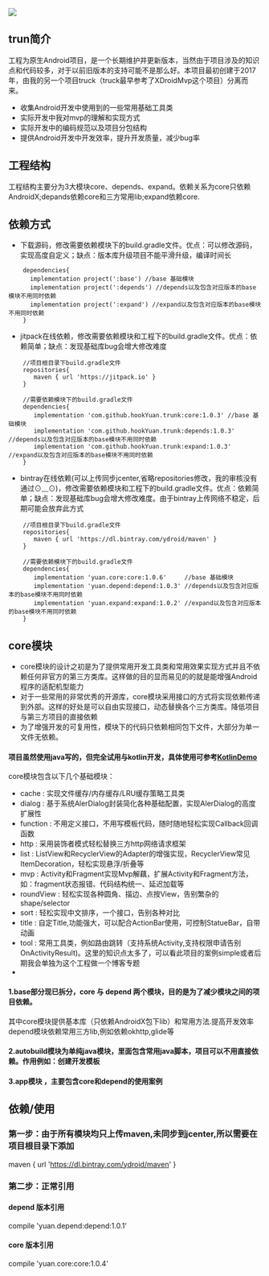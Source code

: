 [![](https://jitpack.io/v/hookYuan/trunk.svg)](https://jitpack.io/#hookYuan/trunk)

## trun简介

工程为原生Android项目，是一个长期维护并更新版本，当然由于项目涉及的知识点和代码较多，对于以前旧版本的支持可能不是那么好。本项目最初创建于2017年，由我的另一个项目truck（truck最早参考了XDroidMvp这个项目）分离而来。 

* 收集Android开发中使用到的一些常用基础工具类
* 实际开发中我对mvp的理解和实现方式
* 实际开发中的编码规范以及项目分包结构
* 提供Android开发中开发效率，提升开发质量，减少bug率

## 工程结构

工程结构主要分为3大模块core、depends、expand。依赖关系为core只依赖AndroidX;depands依赖core和三方常用lib;expand依赖core.

## 依赖方式 
  * 下载源码，修改需要依赖模块下的build.gradle文件。优点：可以修改源码，实现高度自定义；缺点：版本库升级项目不能平滑升级，编译时间长
```
    dependencies{
      implementation project(':base') //base 基础模块
      implementation project(':depends') //depends以及包含对应版本的base模块不用同时依赖
      implementation project(':expand') //expand以及包含对应版本的base模块不用同时依赖
    }
```
  * jitpack在线依赖，修改需要依赖模块和工程下的build.gradle文件。优点：依赖简单；缺点：发现基础库bug会增大修改难度
```
    //项目根目录下build.gradle文件
    repositories{
       maven { url 'https://jitpack.io' }
    }
```
  
```
    //需要依赖模块下的build.gradle文件
    dependencies{
       implementation 'com.github.hookYuan.trunk:core:1.0.3' //base 基础模块
       implementation 'com.github.hookYuan.trunk:depends:1.0.3' //depends以及包含对应版本的base模块不用同时依赖
       implementation 'com.github.hookYuan.trunk:expand:1.0.3' //expand以及包含对应版本的base模块不用同时依赖
    }
```
   * bintray在线依赖(可以上传同步jcenter,省略repositories修改，我的审核没有通过⊙﹏⊙)，修改需要依赖模块和工程下的build.gradle文件。优点：依赖简单；缺点：发现基础库bug会增大修改难度。由于bintray上传网络不稳定，后期可能会放弃此方式
```
    //项目根目录下build.gradle文件
    repositories{
       maven { url 'https://dl.bintray.com/ydroid/maven' }
    }
```
  
```
    //需要依赖模块下的build.gradle文件
    dependencies{
       implementation 'yuan.core:core:1.0.6'     //base 基础模块
       implementation 'yuan.depend:depend:1.0.3' //depends以及包含对应版本的base模块不用同时依赖
       implementation 'yuan.expand:expand:1.0.2' //expand以及包含对应版本的base模块不用同时依赖
    }
```
## core模块

  * core模块的设计之初是为了提供常用开发工具类和常用效果实现方式并且不依赖任何非官方的第三方类库。这样做的目的显而易见的的就是能增强Android程序的适配机型能力
  * 对于一些常用的非常优秀的开源库，core模块采用接口的方式将实现依赖传递到外部。这样的好处是可以自由实现接口，动态替换各个三方类库。降低项目与第三方项目的直接依赖
  * 为了增强开发的可复用性，模块下的代码只依赖相同包下文件，大部分为单一文件无依赖。
 
 #### 项目虽然使用java写的，但完全试用与kotlin开发，具体使用可参考[KotlinDemo](https://github.com/hookYuan/KotlinDemo)
 
 core模块包含以下几个基础模块：
 * cache : 实现文件缓存/内存缓存/LRU缓存策略工具类
 * dialog : 基于系统AlerDialog封装简化各种基础配置，实现AlerDialog的高度扩展性
 * function : 不用定义接口，不用写模板代码，随时随地轻松实现Callback回调函数
 * http : 采用装饰者模式轻松替换三方http网络请求框架
 * list : ListView和RecyclerView的Adapter的增强实现，RecyclerView常见ItemDecoration，轻松实现悬浮/折叠等
 * mvp : Activity和Fragment实现Mvp解藕，扩展Activity和Fragment方法，如：fragment状态报错、代码结构统一、延迟加载等
 * roundView : 轻松实现各种圆角、描边、点按View，告别繁杂的shape/selector
 * sort : 轻松实现中文排序，一个接口，告别各种对比
 * title : 自定Title,功能强大，可以配合ActionBar使用，可控制StatueBar，自带动画
 * tool : 常用工具类，例如路由跳转（支持系统Activity,支持权限申请告别OnActivityResult)。这里的知识点太多了，可以看此项目的案例simple或者后期我会单独为这个工程做一个博客专题
 * 


#### 1.base部分现已拆分，core 与 depend 两个模块，目的是为了减少模块之间的项目依赖。
其中core模块提供基本库（只依赖AndroidX包下lib）和常用方法.提高开发效率
depend模块依赖常用三方lib,例如依赖okhttp,glide等
#### 2.autobuild模块为单纯java模块，里面包含常用java脚本，项目可以不用直接依赖。作用例如：创建开发模板
#### 3.app模块 ，主要包含core和depend的使用案例

## 依赖/使用

### 第一步：由于所有模块均只上传maven,未同步到jcenter,所以需要在项目根目录下添加
maven { url 'https://dl.bintray.com/ydroid/maven' }

### 第二步：正常引用

#### depend 版本引用
compile 'yuan.depend:depend:1.0.1'

#### core 版本引用
compile 'yuan.core:core:1.0.4'
